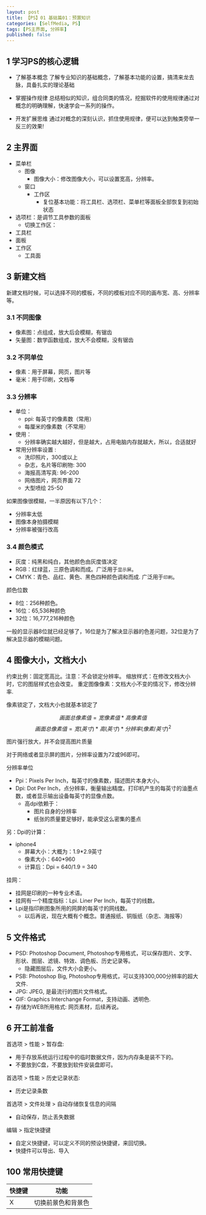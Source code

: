 ```yaml
---
layout: post
title: 【PS】01 基础篇01：预置知识
categories: [SelfMedia, PS]
tags: [PS主界面, 分辨率]
published: false
---
```


## 1 学习PS的核心逻辑

- 了解基本概念
了解专业知识的基础概念，了解基本功能的设置，搞清来龙去脉，具备扎实的理论基础

- 掌握操作规律
总结相似的知识，组合同类的情况，挖掘软件的使用规律通过对概念的明确理解，快速学会一系列的操作。

- 开发扩展思维
通过对概念的深刻认识，抓住使用规律，便可以达到触类旁举一反三的效果!

## 2 主界面

- 菜单栏
  - 图像
    - 图像大小：修改图像大小，可以设置宽高，分辨率。 
  - 窗口
    - 工作区
      - 复位基本功能：将工具栏、选项栏、菜单栏等面板全部恢复到初始状态
- 选项栏：是调节工具参数的面板
  - 切换工作区： 
- 工具栏
- 面板
- 工作区
  - 工具面

## 3 新建文档

新建文档时候，可以选择不同的模板，不同的模板对应不同的画布宽、高、分辨率等。 

### 3.1 不同图像

- 像素图：点组成，放大后会模糊，有锯齿
- 矢量图：数学函数组成，放大不会模糊，没有锯齿

### 3.2 不同单位

- 像素：用于屏幕，网页，图片等
- 毫米：用于印刷，文档等

### 3.3 分辨率

- 单位：
  - ppi: 每英寸的像素数（常用）
  - 每厘米的像素数（不常用）
- 使用：
  - 分辨率确实越大越好，但是越大，占用电脑内存就越大，所以，合适就好
- 常用分辨率设置 :
  - 洗印照片，300或以上
  - 杂志，名片等印刷物: 300
  - 海报高清写真: 96-200
  - 网络图片，网页界面 72
  - 大型喷绘 25-50

如果图像很模糊，一半原因有以下几个：
- 分辨率太低
- 图像本身拍摄模糊
- 分辨率被强行改高

### 3.4 颜色模式

- 灰度：纯黑和纯白，其他颜色由灰度值决定
- RGB：红绿蓝，三原色调和而成。广泛用于`显示屏`。
- CMYK：青色、品红、黄色、黑色四种颜色调和而成. 广泛用于`印刷`。

颜色位数

- 8位：256种颜色。
- 16位：65,536种颜色
- 32位：16,777,216种颜色

一般的显示器8位就已经足够了，16位是为了解决显示器的色差问题，32位是为了解决显示器的模糊问题。

## 4 图像大小，文档大小

约束比例：固定宽高比。注意：不会锁定分辨率。
缩放样式：在修改文档大小时，它的图层样式也会改变。 
重定图像像素：文档大小不变的情况下，修改分辨率.

像素锁定了，文档大小也就基本锁定了

$$画面总像素值 = 宽像素值 * 高像素值$$
$$画面总像素值 = 宽(英寸) * 高(英寸) * 分辨率(像素/英寸)^2$$

图片强行放大，并不会提高图片质量

对于网络或者显示屏的图片，分辨率设置为72或96即可。

分辨率单位
- Ppi：Pixels Per Inch，每英寸的像素数，描述图片本身大小。
- Dpi: Dot Per Inch，点分辨率，衡量输出精度。打印机产生的每英寸的油墨点数，或者显示输出设备每英寸的显像点数。
  - 高dpi依赖于：
    - 图片自身的分辨率
    - 纸张的质量要足够好，能承受这么密集的墨点

另：Dpi的计算：
- iphone4
  - 屏幕大小：大概为：1.9*2.9英寸
  - 像素大小：640*960
  - 计算后：Dpi = 640/1.9 = 340

挂网：
- 挂网是印刷的一种专业术语。
- 挂网有一个精度指标：Lpi. Liner Per Inch，每英寸的线数。
- Lpi是指印刷图象所用的网屏的每英寸的网线数。
  - 以后再说，现在大概有个概念。普通报纸、铜版纸（杂志、海报等）

## 5 文件格式

- PSD: Photoshop Document, Photoshop专用格式，可以保存图片、文字、形状、图层、滤镜、特效、调色板、历史记录等。
  - 隐藏图层后，文件大小会更小。
- PSB: Photoshop Big, Photoshop专用格式，可以支持300,000分辨率的超大文件.
- JPG: JPEG, 是最流行的图片文件格式。
- GIF: Graphics Interchange Format，支持动画、透明色. 
- 存储为WEB所用格式: 网页素材，后续再说。 

## 6 开工前准备

首选项 > 性能 > 暂存盘: 
- 用于存放系统运行过程中的临时数据文件，因为内存条是装不下的。
- 不要放到C盘，不要放到软件安装盘即可。 

首选项 > 性能 > 历史记录状态: 
- 历史记录条数

首选项 > 文件处理 > 自动存储恢复信息的间隔
- 自动保存，防止丢失数据

编辑 > 指定快捷键
- 自定义快捷键，可以定义不同的预设快捷键，来回切换。
- 快捷件可以导出、导入

## 100 常用快捷键

| 快捷键 | 功能 |
| --- | --- |
| X | 切换前景色和背景色 |

